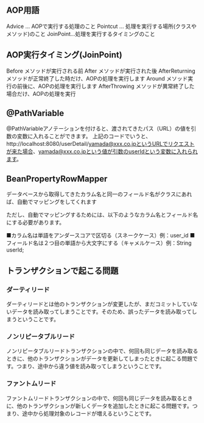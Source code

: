 ## AOP用語

Advice ... AOPで実行する処理のこと
Pointcut ... 処理を実行する場所(クラスやメソッド)のこと
JoinPoint...処理を実行するタイミングのこと


## AOP実行タイミング(JoinPoint)
Before メソッドが実行される前
After メソッドが実行された後
AfterReturning メソッドが正常終了した時だけ、AOPの処理を実行します
Around メソッド実行の前後に、AOPの処理を実行します
AfterThrowing メソッドが異常終了した場合だけ、AOPの処理を実行


## @PathVariable
@PathVariableアノテーションを付けると、渡されてきたパス（URL）の値を引数の変数に入れることができます。
上記のコードでいうと、http://localhost:8080/userDetail/yamada@xxx.co.jpというURLでリクエストが来た場合、yamada@xxx.co.jpという値が引数のuserIdという変数に入れられます。


## BeanPropertyRowMapper

データベースから取得してきたカラム名と同一のフィールド名がクラスにあれば、自動でマッピングをしてくれます

ただし、自動でマッピングするためには、以下のようなカラム名とフィールド名にする必要があります。

■カラム名は単語をアンダースコアで区切る（スネークケース）例：user_id
■フィールド名は２つ目の単語から大文字にする（キャメルケース）例：String userId;


## トランザクションで起こる問題
### ダーティリード
ダーティリードとは他のトランザクションが変更したが、まだコミットしていないデータを読み取ってしまうことです。そのため、誤ったデータを読み取ってしまうということです。

### ノンリピータブルリード
ノンリピータブルリードトランザクションの中で、何回も同じデータを読み取るときに、他のトランザクションがデータを更新してしまったときに起こる問題です。つまり、途中から違う値を読み取ってしまうということです。

### ファントムリード
ファントムリードトランザクションの中で、何回も同じデータを読み取るときに、他のトランザクションが新しくデータを追加したときに起こる問題です。つまり、途中から処理対象のレコードが増えるということです。


